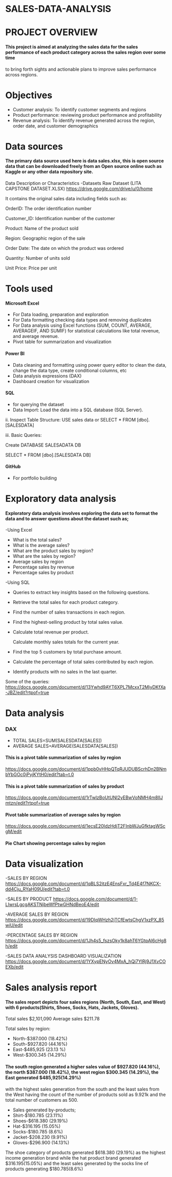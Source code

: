 # SALES-DATA-ANALYSIS


# PROJECT OVERVIEW
#### This project is aimed at analyzing the sales data for the sales performance of each product category across the sales region over some time
to bring forth sights and actionable plans to improve sales performance across regions.

# Objectives
- Customer analysis: To identify customer segments and regions
- Product performance: reviewing product performance and profitability
- Revenue analysis: To identify revenue generated across the region, order date, and customer demographics

# Data sources
#### The primary data source used here is data sales.xlsx, this is open source data that can be downloaded freely from an Open source online such as Kaggle or any other data repository site.

Data Description or Characteristics
-Datasets Raw Dataset (LITA CAPSTONE DATASET.XLSX) https://drive.google.com/drive/u/0/home

It contains the original sales data including fields such as:

OrderID: The order identification number

Customer_ID: Identification number of the customer

Product: Name of the product sold

Region: Geographic region of the sale

Order Date: The date on which the product was ordered

Quantity: Number of units sold

Unit Price: Price per unit


# Tools used
#### Microsoft Excel
- For Data loading, preparation and exploration
- For Data formatting checking data types and removing duplicates
- For Data analysis using Excel functions (SUM, COUNT, AVERAGE, AVERAGEIF, AND SUMIF) for statistical calculations like total revenue, and average revenue.
- Pivot table for summarization and visualization
#### Power BI
- Data cleaning and formatting using power query editor to clean the data, change the data type, create conditional columns, etc
- Data analysis expressions (DAX)
- Dashboard creation for visualization

#### SQL
- for querying the dataset
-  Data Import: Load the data into a SQL database (SQL Server).

ii. Inspect Table Structure: USE sales data or SELECT * FROM [dbo].[SALESDATA]

iii. Basic Queries:

Create DATABASE SALESADATA DB

SELECT * FROM [dbo].[SALESDATA DB]

#### GitHub
-  For portfolio building

 
# Exploratory data analysis
#### Exploratory data analysis involves exploring the data set to format the data and to answer questions about the dataset such as;
-Using Excel
- What is the total sales?
- What is the average sales?
- What are the product sales by region?
- What are the sales by region?
- Average sales by region
- Percentage sales by revenue
- Percentage sales by product

-Using SQL
- Queries to extract key insights based on the following questions.

- Retrieve the total sales for each product category.

- Find the number of sales transactions in each region.

- Find the highest-selling product by total sales value.

- Calculate total revenue per product.

  Calculate monthly sales totals for the current year.

- Find the top 5 customers by total purchase amount.

- Calculate the percentage of total sales contributed by each region.

- Identify products with no sales in the last quarter.

Some of the queries:
https://docs.google.com/document/d/13Ywhd9AYT6XPL7McxxT2MiyDKfXa-JBZ/edit?rtpof=true


# Data analysis
### DAX
- TOTAL SALES=SUM(SALESDATA[SALES])
- AVERAGE SALES=AVERAGE(SALESDATA[SALES])
  
#### This is a pivot table summarization of sales by region
https://docs.google.com/document/d/1ppb0vHHpQTqRJUDUBScrhDn2BNmbYbGOc0jPyjKYtH0/edit?tab=t.0

#### This is a pivot table summarization of sales by product
https://docs.google.com/document/d/1rTwlzBoUtUNI2yEBwVoNMH4m8IlJmtzn/edit?rtpof=true

#### Pivot table summarization of average sales by region
https://docs.google.com/document/d/1ecsE20IdzHdjT2FInbWJuGfktagWScgM/edit

#### Pie Chart showing percentage sales by region























# Data visualization
-SALES BY REGION
https://docs.google.com/document/d/1qBLS2itzE4EnsFxr_Td4E4f7NKCX-dd4Cju_RYaH09U/edit?tab=t.0

-SALES BY PRODUCT
https://docs.google.com/document/d/1-LIwrsLgcgAKSTNjbeWfPtwGHNdBeoE4/edit

-AVERAGE SALES BY REGION
https://docs.google.com/document/d/19DIqWHzh2jTCfEwtsChgV1xzPX_85wiU/edit

-PERCENTAGE SALES BY REGION
https://docs.google.com/document/d/1Jh4s5_fszsOky1k8ahT6YGtpAl6cHg8h/edit

-SALES DATA ANALYSIS DASHBOARD VISUALIZATION
https://docs.google.com/document/d/1YXypENyOv4MxA_hQi7YlRj9J1XvCOEXb/edit


# Sales analysis report
#### The sales report depicts four sales regions (North, South, East, and West) with 6 products(Shirts, Shoes, Socks, Hats, Jackets, Gloves).
Total sales $2,101,090 
Average sales $211.78

Total sales by region: 
- North-$387.000 (18.42%)
- South-$927.820 (44.16%)
- East-$485,925 (23.13 %)
- West-$300.345 (14.29%)

#### The south region generated a higher sales value of $927.820 (44.16%), the north $387.000 (18.42%),  the west region $300.345 (14.29%), the East generated $485,925(14.29%)
with the highest sales generation  from the south and the least sales from the West having  the count of the number of products sold as 9.921k and the total number of customers as 500.

- Sales generated by-products;
- Shirt-$180.785 (23.11%)
- Shoes-$618.380 (29.19%)
- Hat-$316.195  (15.05%)
- Socks-$180.785 (8.6%)
- Jacket-$208.230 (9.91%)
- Gloves-$296.900 (14.13%)

The shoe category of products generated $618.380 (29.19%) as the highest income generation brand while  the hat product brand generated $316.195(15.05%) and the least sales generated by the socks line of products generating $180.785(8.6%)



















